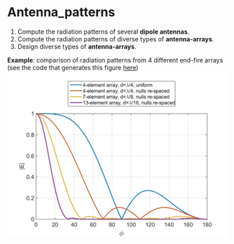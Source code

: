 # Antenna_patterns
1. Compute the radiation patterns of several **dipole antennas**.
2. Compute the radiation patterns of diverse types of **antenna-arrays**.
3. Design diverse types of **antenna-arrays**. 

**Example**: comparison of radiation patterns from 4 different end-fire arrays (see the code that generates this figure [here](broadside_endfire/null_spacing_Comparison.m))
![example1](figs/Radiation_pattern.jpg)
